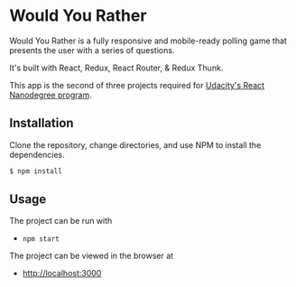 # Would You Rather

Would You Rather is a fully responsive and mobile-ready polling game that presents the user with a series of questions.


It's built with React, Redux, React Router, & Redux Thunk.

This app is the second of three projects required for [Udacity's React Nanodegree program](https://www.udacity.com/course/react-nanodegree--nd019).


## Installation

Clone the repository, change directories, and use NPM to install the dependencies.

```bash
$ npm install
```

## Usage

The project can be run with

- `npm start`

The project can be viewed in the browser at

- [http://localhost:3000](http://localhost:3000)


